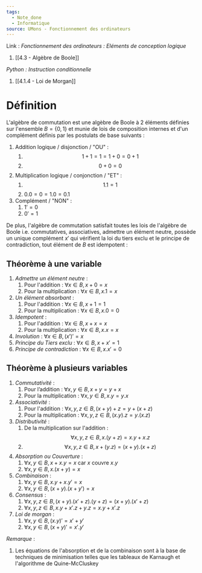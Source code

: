 ```yaml
---
tags:
  - Note_done
  - Informatique
source: UMons - Fonctionnement des ordinateurs
---
```


Link :
_Fonctionnement des ordinateurs : Eléments de conception logique_
1. [[4.3 - Algèbre de Boole]]

_Python : Instruction conditionnelle_
1. [[4.1.4 - Loi de Morgan]]

# Définition
L'algèbre de commutation est une algèbre de Boole à 2 éléments définies sur l'ensemble $B = \{0,1\}$ et munie de lois de composition internes et d'un complément définis par les postulats de base suivants : 
1. Addition logique / disjonction / "OU" :
	1. $$1+1=1=1+0=0+1$$
	2. $$0+0=0$$
2. Multiplication logique / conjonction / "ET" :
	1. $$1.1=1$$
	2. $0.0=0=1.0=0.1$
3. Complément / "NON" :
	1. $1'=0$ 
	2. $0'=1$ 

De plus, l'algèbre de commutation satisfait toutes les lois de l'algèbre de Boole i.e. commutatives, associatives, admettre un élément neutre, possède un unique complément $x'$ qui vérifient la loi du tiers exclu et le principe de contradiction, tout élément de $B$ est idempotent :

## Théorème à une variable
1. _Admettre un élément neutre_ :
	1. Pour l'addition : $∀ x∈B , x+0=x$ 
	2. Pour la multiplication : $∀ x∈B , x.1=x$ 
2. _Un élément absorbant_ : 
	1. Pour l'addition : $∀ x∈B , x+1=1$ 
	2. Pour la multiplication : $∀ x∈B , x.0=0$ 
3. _Idempotent_ :
	1. Pour l'addition : $∀ x∈B , x+x=x$
	2. Pour la multiplication : $∀ x∈B , x.x=x$ 
4. _Involution_ : $∀ x∈B ,(x ') '=x$ 
5. _Principe du Tiers exclu_ : $∀ x∈B , x+x '=1$ 
6. _Principe de contradiction_ : $∀x∈B , x . x '=0$ 

## Théorème à plusieurs variables
1. _Commutativité_ : 
	1. Pour l’addition : $\forall x,y \in B, x+y=y+x$ 
	2. Pour la multiplication : $\forall x,y \in B, x.y =y.x$ 
2. _Associativité_ : 
	1. Pour l'addition : $\forall x,y,z \in B, (x+y)+z=y+(x+z)$
	2. Pour la multiplication : $\forall x,y,z \in B, (x.y).z=y.(x.z)$
3. _Distributivité_ : 
	1. De la multiplication sur l'addition : $$\forall x,y,z \in B, x.(y+z)=x.y+x.z$$
	2. $$\forall x,y,z \in B, x+(y.z)=(x+y).(x+z)$$
4. _Absorption ou Couverture_ :
	1. $\forall x, y \in B, x+x.y=x$ car $x$ couvre $x.y$ 
	2. $\forall x, y \in B, x.(x+y)=x$ 
5. _Combinaison_ :
	1. $\forall x, y \in B, x.y+x.y'=x$ 
	2. $\forall x, y \in B, (x+y).(x+y')=x$ 
6. _Consensus_ : 
	1. $∀x , y ,z∈B ,( x+ y).( x '+ z).( y+ z)=(x+ y).( x ' + z)$
	2. $∀x , y ,z∈B , x . y+ x ' .z+ y .z=x . y+ x ' .z$ 
7. _Loi de morgan_ :
	1. $∀x , y∈B ,( x . y)'=x '+ y '$
	2. $∀x , y∈B ,( x + y)'=x '. y '$ 

_Remarque_ :
1. Les équations de l'absorption et de la combinaison sont à la base de techniques de minimisation telles que les tableaux de Karnaugh et l'algorithme de Quine-McCluskey